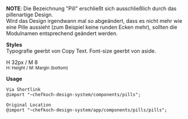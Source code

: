 **NOTE**: Die Bezeichnung "Pill" erschließt sich ausschließlich durch das pillenartige Design.  
Wird das Design irgendwann mal so abgeändert, dass es nicht mehr wie eine Pille aussieht (zum Beispiel keine runden Ecken mehr), sollten die Modulnamen entsprechend geändert werden.  

__Styles__  
Typografie geerbt von Copy Text. Font-size geerbt von aside.  
 
H 32px / M 8    
<small>H: Height / M: Margin (bottom)</small>

__Usage__  
    
    Via Shortlink
    @import "~chefkoch-design-system/components/pills";
    
    Original Location
    @import "~chefkoch-design-system/app/components/pills/pills";